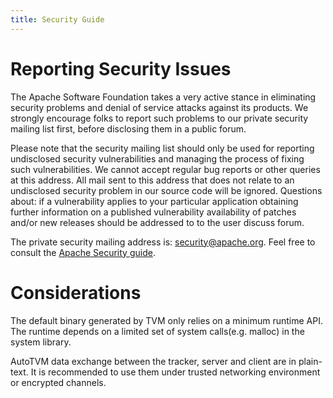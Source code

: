 ```yaml
---
title: Security Guide
---
```


# Reporting Security Issues

The Apache Software Foundation takes a very active stance in eliminating
security problems and denial of service attacks against its products. We
strongly encourage folks to report such problems to our private security
mailing list first, before disclosing them in a public forum.

Please note that the security mailing list should only be used for
reporting undisclosed security vulnerabilities and managing the process
of fixing such vulnerabilities. We cannot accept regular bug reports or
other queries at this address. All mail sent to this address that does
not relate to an undisclosed security problem in our source code will be
ignored. Questions about: if a vulnerability applies to your particular
application obtaining further information on a published vulnerability
availability of patches and/or new releases should be addressed to to
the user discuss forum.

The private security mailing address is:
[security@apache.org](mailto:security@apache.org). Feel free to consult the
[Apache Security guide](https://www.apache.org/security/).

# Considerations

The default binary generated by TVM only relies on a minimum runtime
API. The runtime depends on a limited set of system calls(e.g. malloc)
in the system library.

AutoTVM data exchange between the tracker, server and client are in
plain-text. It is recommended to use them under trusted networking
environment or encrypted channels.
